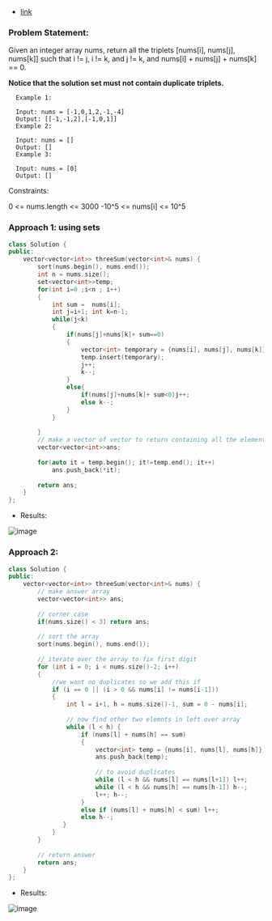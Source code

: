 - [link](https://leetcode.com/problems/3sum)

### Problem Statement:  

Given an integer array nums, return all the triplets [nums[i], nums[j], nums[k]] such that i != j, i != k, and j != k, and nums[i] + nums[j] + nums[k] == 0.

**Notice that the solution set must not contain duplicate triplets.**

 

      Example 1:

      Input: nums = [-1,0,1,2,-1,-4]
      Output: [[-1,-1,2],[-1,0,1]]
      Example 2:

      Input: nums = []
      Output: []
      Example 3:

      Input: nums = [0]
      Output: []
 

Constraints:

0 <= nums.length <= 3000
-10^5 <= nums[i] <= 10^5


### Approach 1: using sets

```cpp
class Solution {
public:
    vector<vector<int>> threeSum(vector<int>& nums) {
        sort(nums.begin(), nums.end());
        int n = nums.size();
        set<vector<int>>temp;
        for(int i=0 ;i<n ; i++)
        {
            int sum =  nums[i];
            int j=i+1; int k=n-1;
            while(j<k)
            {
                if(nums[j]+nums[k]+ sum==0)
                {
                    vector<int> temporary = {nums[i], nums[j], nums[k]};
                    temp.insert(temporary);
                    j++;
                    k--;
                }
                else{
                    if(nums[j]+nums[k]+ sum<0)j++;
                    else k--;
                }
            }
            
        }
        // make a vector of vector to return containing all the elements in set
        vector<vector<int>>ans;
       
        for(auto it = temp.begin(); it!=temp.end(); it++)
            ans.push_back(*it);
     
        return ans;
    }
};
```
- Results:   

![image](https://user-images.githubusercontent.com/64036955/171318153-bf9c0884-a972-489e-aaa1-39355010089c.png)


### Approach 2:   


```cpp
class Solution {
public:    
    vector<vector<int>> threeSum(vector<int>& nums) {
		// make answer array
        vector<vector<int>> ans; 
		
		// corner case
        if(nums.size() < 3) return ans;
		
		// sort the array
        sort(nums.begin(), nums.end()); 
        
		// iterate over the array to fix first digit
        for (int i = 0; i < nums.size()-2; i++) 
        {    
			//we want no duplicates so we add this if
            if (i == 0 || (i > 0 && nums[i] != nums[i-1])) 
            {       
                int l = i+1, h = nums.size()-1, sum = 0 - nums[i];
                
				// now find other two elemnts in left over array
                while (l < h) {
                    if (nums[l] + nums[h] == sum) 
                    {
                        vector<int> temp = {nums[i], nums[l], nums[h]}; 
                        ans.push_back(temp);
                        
						// to avoid duplicates
                        while (l < h && nums[l] == nums[l+1]) l++;
                        while (l < h && nums[h] == nums[h-1]) h--;
                        l++; h--;
                    } 
                    else if (nums[l] + nums[h] < sum) l++;
                    else h--;
               }
            }
        }
		
		// return answer
        return ans;
    }
};
```
- Results:  

![image](https://user-images.githubusercontent.com/64036955/171317847-c2cc9a44-5880-44ed-9be5-24d177a1c851.png)
